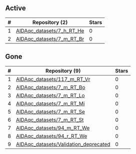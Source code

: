 ## Active
| # | Repository (2) | Stars |
| --- | --- | --- |
| 1 | [AIDAqc_datasets/7_h_RT_He](https://gin.g-node.org/AIDAqc_datasets/7_h_RT_He) | 0 |
| 2 | [AIDAqc_datasets/7_m_RT_Br](https://gin.g-node.org/AIDAqc_datasets/7_m_RT_Br) | 0 |

## Gone
| # | Repository (9) | Stars |
| --- | --- | --- |
| 1 | [AIDAqc_datasets/117_m_RT_Vr](https://gin.g-node.org/AIDAqc_datasets/117_m_RT_Vr) | 0 |
| 2 | [AIDAqc_datasets/7_m_RT_Bo](https://gin.g-node.org/AIDAqc_datasets/7_m_RT_Bo) | 0 |
| 3 | [AIDAqc_datasets/7_m_RT_Lo](https://gin.g-node.org/AIDAqc_datasets/7_m_RT_Lo) | 0 |
| 4 | [AIDAqc_datasets/7_m_RT_Mi](https://gin.g-node.org/AIDAqc_datasets/7_m_RT_Mi) | 0 |
| 5 | [AIDAqc_datasets/7_m_RT_Se](https://gin.g-node.org/AIDAqc_datasets/7_m_RT_Se) | 0 |
| 6 | [AIDAqc_datasets/7_m_RT_St](https://gin.g-node.org/AIDAqc_datasets/7_m_RT_St) | 0 |
| 7 | [AIDAqc_datasets/94_m_RT_We](https://gin.g-node.org/AIDAqc_datasets/94_m_RT_We) | 0 |
| 8 | [AIDAqc_datasets/94_r_RT_We](https://gin.g-node.org/AIDAqc_datasets/94_r_RT_We) | 0 |
| 9 | [AIDAqc_datasets/Validation_deprecated](https://gin.g-node.org/AIDAqc_datasets/Validation_deprecated) | 0 |
